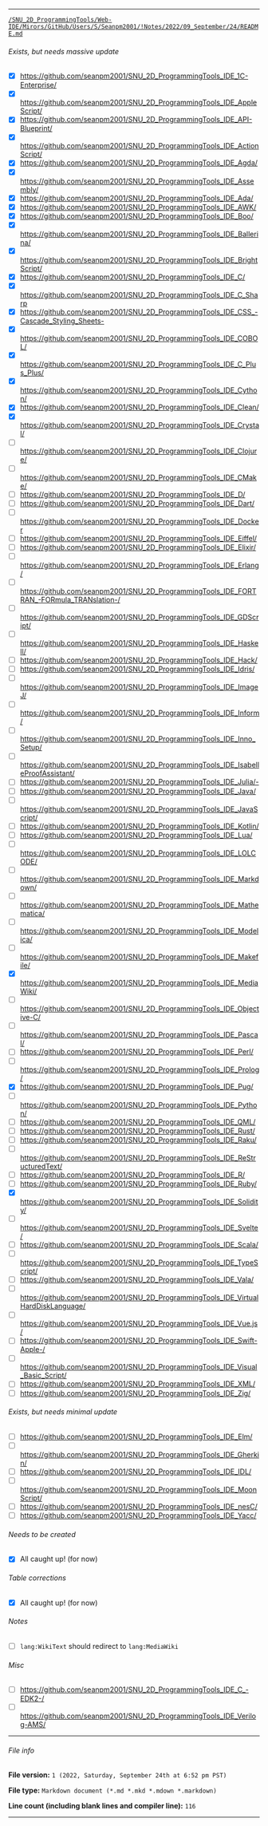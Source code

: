 
***

[`/SNU_2D_ProgrammingTools/Web-IDE/Mirors/GitHub/Users/S/Seanpm2001/!Notes/2022/09_September/24/README.md`](/Web-IDE/Mirors/GitHub/Users/S/Seanpm2001/!Notes/2022/09_September/24/README.md)

###### Exists, but needs massive update

- [x] https://github.com/seanpm2001/SNU_2D_ProgrammingTools_IDE_1C-Enterprise/
- [x] https://github.com/seanpm2001/SNU_2D_ProgrammingTools_IDE_AppleScript/
- [x] https://github.com/seanpm2001/SNU_2D_ProgrammingTools_IDE_API-Blueprint/
- [x] https://github.com/seanpm2001/SNU_2D_ProgrammingTools_IDE_ActionScript/
- [x] https://github.com/seanpm2001/SNU_2D_ProgrammingTools_IDE_Agda/
- [x] https://github.com/seanpm2001/SNU_2D_ProgrammingTools_IDE_Assembly/
- [x] https://github.com/seanpm2001/SNU_2D_ProgrammingTools_IDE_Ada/
- [x] https://github.com/seanpm2001/SNU_2D_ProgrammingTools_IDE_AWK/
- [x] https://github.com/seanpm2001/SNU_2D_ProgrammingTools_IDE_Boo/
- [x] https://github.com/seanpm2001/SNU_2D_ProgrammingTools_IDE_Ballerina/
- [x] https://github.com/seanpm2001/SNU_2D_ProgrammingTools_IDE_BrightScript/
- [x] https://github.com/seanpm2001/SNU_2D_ProgrammingTools_IDE_C/
- [x] https://github.com/seanpm2001/SNU_2D_ProgrammingTools_IDE_C_Sharp
- [x] https://github.com/seanpm2001/SNU_2D_ProgrammingTools_IDE_CSS_-Cascade_Styling_Sheets-
- [x] https://github.com/seanpm2001/SNU_2D_ProgrammingTools_IDE_COBOL/
- [x] https://github.com/seanpm2001/SNU_2D_ProgrammingTools_IDE_C_Plus_Plus/
- [x] https://github.com/seanpm2001/SNU_2D_ProgrammingTools_IDE_Cython/
- [x] https://github.com/seanpm2001/SNU_2D_ProgrammingTools_IDE_Clean/
- [x] https://github.com/seanpm2001/SNU_2D_ProgrammingTools_IDE_Crystal/
- [ ] https://github.com/seanpm2001/SNU_2D_ProgrammingTools_IDE_Clojure/
- [ ] https://github.com/seanpm2001/SNU_2D_ProgrammingTools_IDE_CMake/
- [ ] https://github.com/seanpm2001/SNU_2D_ProgrammingTools_IDE_D/
- [ ] https://github.com/seanpm2001/SNU_2D_ProgrammingTools_IDE_Dart/
- [ ] https://github.com/seanpm2001/SNU_2D_ProgrammingTools_IDE_Docker
- [ ] https://github.com/seanpm2001/SNU_2D_ProgrammingTools_IDE_Eiffel/
- [ ] https://github.com/seanpm2001/SNU_2D_ProgrammingTools_IDE_Elixir/
- [ ] https://github.com/seanpm2001/SNU_2D_ProgrammingTools_IDE_Erlang/
- [ ] https://github.com/seanpm2001/SNU_2D_ProgrammingTools_IDE_FORTRAN_-FORmula_TRANslation-/
- [ ] https://github.com/seanpm2001/SNU_2D_ProgrammingTools_IDE_GDScript/
- [ ] https://github.com/seanpm2001/SNU_2D_ProgrammingTools_IDE_Haskell/
- [ ] https://github.com/seanpm2001/SNU_2D_ProgrammingTools_IDE_Hack/
- [ ] https://github.com/seanpm2001/SNU_2D_ProgrammingTools_IDE_Idris/
- [ ] https://github.com/seanpm2001/SNU_2D_ProgrammingTools_IDE_ImageJ/
- [ ] https://github.com/seanpm2001/SNU_2D_ProgrammingTools_IDE_Inform/
- [ ] https://github.com/seanpm2001/SNU_2D_ProgrammingTools_IDE_Inno_Setup/
- [ ] https://github.com/seanpm2001/SNU_2D_ProgrammingTools_IDE_IsabelleProofAssistant/
- [ ] https://github.com/seanpm2001/SNU_2D_ProgrammingTools_IDE_Julia/-
- [ ] https://github.com/seanpm2001/SNU_2D_ProgrammingTools_IDE_Java/
- [ ] https://github.com/seanpm2001/SNU_2D_ProgrammingTools_IDE_JavaScript/
- [ ] https://github.com/seanpm2001/SNU_2D_ProgrammingTools_IDE_Kotlin/
- [ ] https://github.com/seanpm2001/SNU_2D_ProgrammingTools_IDE_Lua/
- [ ] https://github.com/seanpm2001/SNU_2D_ProgrammingTools_IDE_LOLCODE/
- [ ] https://github.com/seanpm2001/SNU_2D_ProgrammingTools_IDE_Markdown/
- [ ] https://github.com/seanpm2001/SNU_2D_ProgrammingTools_IDE_Mathematica/
- [ ] https://github.com/seanpm2001/SNU_2D_ProgrammingTools_IDE_Modelica/
- [ ] https://github.com/seanpm2001/SNU_2D_ProgrammingTools_IDE_Makefile/
- [x] https://github.com/seanpm2001/SNU_2D_ProgrammingTools_IDE_MediaWiki/
- [ ] https://github.com/seanpm2001/SNU_2D_ProgrammingTools_IDE_Objective-C/
- [ ] https://github.com/seanpm2001/SNU_2D_ProgrammingTools_IDE_Pascal/
- [ ] https://github.com/seanpm2001/SNU_2D_ProgrammingTools_IDE_Perl/
- [ ] https://github.com/seanpm2001/SNU_2D_ProgrammingTools_IDE_Prolog/
- [x] https://github.com/seanpm2001/SNU_2D_ProgrammingTools_IDE_Pug/
- [ ] https://github.com/seanpm2001/SNU_2D_ProgrammingTools_IDE_Python/
- [ ] https://github.com/seanpm2001/SNU_2D_ProgrammingTools_IDE_QML/
- [ ] https://github.com/seanpm2001/SNU_2D_ProgrammingTools_IDE_Rust/
- [ ] https://github.com/seanpm2001/SNU_2D_ProgrammingTools_IDE_Raku/
- [ ] https://github.com/seanpm2001/SNU_2D_ProgrammingTools_IDE_ReStructuredText/
- [ ] https://github.com/seanpm2001/SNU_2D_ProgrammingTools_IDE_R/
- [ ] https://github.com/seanpm2001/SNU_2D_ProgrammingTools_IDE_Ruby/
- [x] https://github.com/seanpm2001/SNU_2D_ProgrammingTools_IDE_Solidity/
- [ ] https://github.com/seanpm2001/SNU_2D_ProgrammingTools_IDE_Svelte/
- [ ] https://github.com/seanpm2001/SNU_2D_ProgrammingTools_IDE_Scala/
- [ ] https://github.com/seanpm2001/SNU_2D_ProgrammingTools_IDE_TypeScript/
- [ ] https://github.com/seanpm2001/SNU_2D_ProgrammingTools_IDE_Vala/
- [ ] https://github.com/seanpm2001/SNU_2D_ProgrammingTools_IDE_VirtualHardDiskLanguage/
- [ ] https://github.com/seanpm2001/SNU_2D_ProgrammingTools_IDE_Vue.js/
- [ ] https://github.com/seanpm2001/SNU_2D_ProgrammingTools_IDE_Swift-Apple-/
- [ ] https://github.com/seanpm2001/SNU_2D_ProgrammingTools_IDE_Visual_Basic_Script/
- [ ] https://github.com/seanpm2001/SNU_2D_ProgrammingTools_IDE_XML/
- [ ] https://github.com/seanpm2001/SNU_2D_ProgrammingTools_IDE_Zig/

###### Exists, but needs minimal update

- [ ] https://github.com/seanpm2001/SNU_2D_ProgrammingTools_IDE_Elm/
- [ ] https://github.com/seanpm2001/SNU_2D_ProgrammingTools_IDE_Gherkin/
- [ ] https://github.com/seanpm2001/SNU_2D_ProgrammingTools_IDE_IDL/
- [ ] https://github.com/seanpm2001/SNU_2D_ProgrammingTools_IDE_MoonScript/
- [ ] https://github.com/seanpm2001/SNU_2D_ProgrammingTools_IDE_nesC/
- [ ] https://github.com/seanpm2001/SNU_2D_ProgrammingTools_IDE_Yacc/

###### Needs to be created

- [x] All caught up! (for now)

###### Table corrections

- [x] All caught up! (for now)

###### Notes

- [ ] `lang:WikiText` should redirect to `lang:MediaWiki`

###### Misc

- [ ] https://github.com/seanpm2001/SNU_2D_ProgrammingTools_IDE_C_-EDK2-/
- [ ] https://github.com/seanpm2001/SNU_2D_ProgrammingTools_IDE_Verilog-AMS/

***

###### File info

**File version:** `1 (2022, Saturday, September 24th at 6:52 pm PST)`

**File type:** `Markdown document (*.md *.mkd *.mdown *.markdown)`

**Line count (including blank lines and compiler line):** `116`

***

